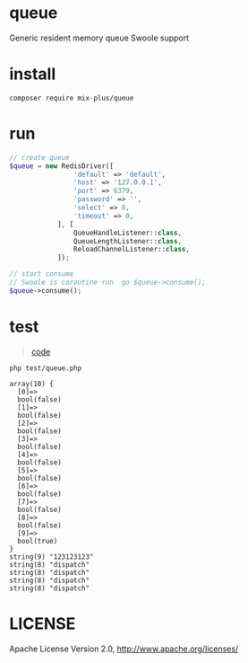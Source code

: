 # queue
Generic resident memory queue
Swoole support

# install
```
composer require mix-plus/queue
```
# run
```php
// create queue
$queue = new RedisDriver([
                'default' => 'default',
                'host' => '127.0.0.1',
                'port' => 6379,
                'password' => '',
                'select' => 0,
                'timeout' => 0,
            ], [
                QueueHandleListener::class,
                QueueLengthListener::class,
                ReloadChannelListener::class,
            ]);

// start consume
// Swoole is coroutine run  go $queue->consume();
$queue->consume();
```
# test
> [code](test/queue.php)

`php test/queue.php`
```
array(10) {
  [0]=>
  bool(false)
  [1]=>
  bool(false)
  [2]=>
  bool(false)
  [3]=>
  bool(false)
  [4]=>
  bool(false)
  [5]=>
  bool(false)
  [6]=>
  bool(false)
  [7]=>
  bool(false)
  [8]=>
  bool(false)
  [9]=>
  bool(true)
}
string(9) "123123123"
string(8) "dispatch"
string(8) "dispatch"
string(8) "dispatch"
string(8) "dispatch"
```

# LICENSE
Apache License Version 2.0, http://www.apache.org/licenses/
